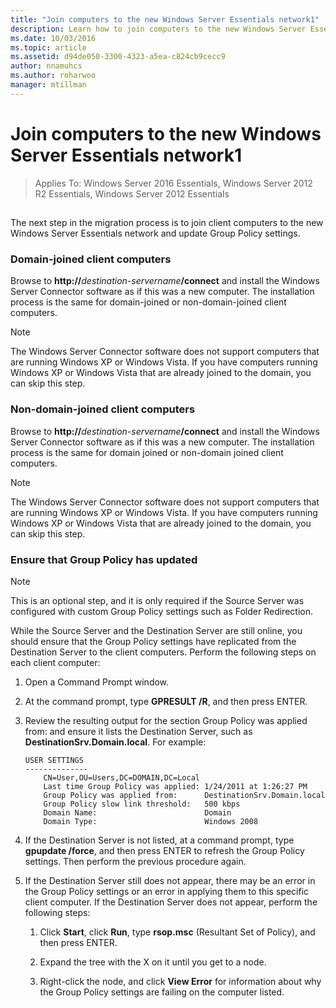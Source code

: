 ```yaml
---
title: "Join computers to the new Windows Server Essentials network1"
description: Learn how to join computers to the new Windows Server Essentials network.
ms.date: 10/03/2016
ms.topic: article
ms.assetid: d94de050-3300-4323-a5ea-c824cb9cecc9
author: nnamuhcs
ms.author: roharwoo
manager: mtillman
---
```


# Join computers to the new Windows Server Essentials network1

>Applies To: Windows Server 2016 Essentials, Windows Server 2012 R2 Essentials, Windows Server 2012 Essentials

##  <a name="BKMK_JoinComputers"></a>
 The next step in the migration process is to join client computers to the new  Windows Server Essentials network and update Group Policy settings.

### Domain-joined client computers
 Browse to **http://**<em>destination-servername</em>**/connect** and install the Windows Server Connector software as if this was a new computer. The installation process is the same for domain-joined or non-domain-joined client computers.

> [!NOTE]
>  The Windows Server Connector software does not support computers that are running Windows XP or Windows Vista. If you have computers running Windows XP or Windows Vista that are already joined to the domain, you can skip this step.

### Non-domain-joined client computers
 Browse to **http://**<em>destination-servername</em>**/connect** and install the Windows Server Connector software as if this was a new computer. The installation process is the same for domain joined or non-domain joined client computers.

> [!NOTE]
>  The Windows Server Connector software does not support computers that are running Windows XP or Windows Vista. If you have computers running Windows XP or Windows Vista that are already joined to the domain, you can skip this step.

### Ensure that Group Policy has updated

> [!NOTE]
>  This is an optional step, and it is only required if the Source Server was configured with custom Group Policy settings such as Folder Redirection.

 While the Source Server and the Destination Server are still online, you should ensure that the Group Policy settings have replicated from the Destination Server to the client computers. Perform the following steps on each client computer:

1.  Open a Command Prompt window.

2.  At the command prompt, type **GPRESULT /R**, and then press ENTER.

3.  Review the resulting output for the section Group Policy was applied from: and ensure it lists the Destination Server, such as **DestinationSrv.Domain.local**. For example:

    ```
    USER SETTINGS
    --------------
        CN=User,OU=Users,DC=DOMAIN,DC=Local
        Last time Group Policy was applied: 1/24/2011 at 1:26:27 PM
        Group Policy was applied from:      DestinationSrv.Domain.local
        Group Policy slow link threshold:   500 kbps
        Domain Name:                        Domain
        Domain Type:                        Windows 2008

    ```

4.  If the Destination Server is not listed, at a command prompt, type **gpupdate /force**, and then press ENTER to refresh the Group Policy settings. Then perform the previous procedure again.

5.  If the Destination Server still does not appear, there may be an error in the Group Policy settings or an error in applying them to this specific client computer. If the Destination Server does not appear, perform the following steps:

    1.  Click **Start**, click **Run**, type **rsop.msc** (Resultant Set of Policy), and then press ENTER.

    2.  Expand the tree with the X on it until you get to a node.

    3.  Right-click the node, and click **View Error** for information about why the Group Policy settings are failing on the computer listed.
